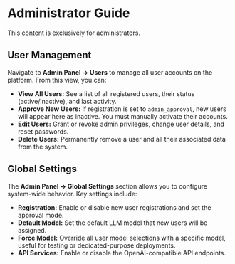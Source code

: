 # Administrator Guide

This content is exclusively for administrators.

<h2 id="user-management">User Management</h2>

Navigate to **Admin Panel -> Users** to manage all user accounts on the platform. From this view, you can:

-   **View All Users:** See a list of all registered users, their status (active/inactive), and last activity.
-   **Approve New Users:** If registration is set to `admin_approval`, new users will appear here as inactive. You must manually activate their accounts.
-   **Edit Users:** Grant or revoke admin privileges, change user details, and reset passwords.
-   **Delete Users:** Permanently remove a user and all their associated data from the system.

<h2 id="global-settings">Global Settings</h2>

The **Admin Panel -> Global Settings** section allows you to configure system-wide behavior. Key settings include:

-   **Registration:** Enable or disable new user registrations and set the approval mode.
-   **Default Model:** Set the default LLM model that new users will be assigned.
-   **Force Model:** Override all user model selections with a specific model, useful for testing or dedicated-purpose deployments.
-   **API Services:** Enable or disable the OpenAI-compatible API endpoints.